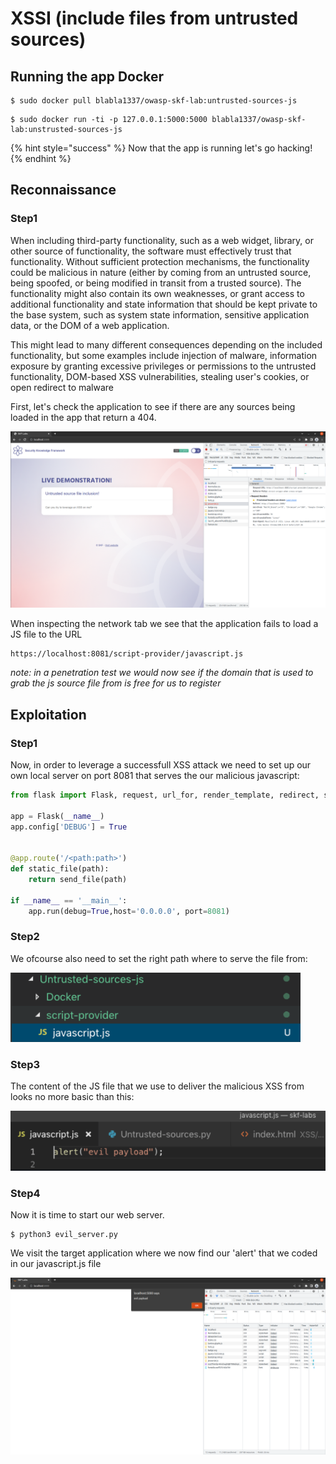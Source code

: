 # XSSI (include files from untrusted sources)

## Running the app Docker

```
$ sudo docker pull blabla1337/owasp-skf-lab:untrusted-sources-js
```

```
$ sudo docker run -ti -p 127.0.0.1:5000:5000 blabla1337/owasp-skf-lab:unstrusted-sources-js
```

{% hint style="success" %}
Now that the app is running let's go hacking!
{% endhint %}

## Reconnaissance

### Step1

When including third-party functionality, such as a web widget, library, or other source of functionality, the software must effectively trust that functionality. Without sufficient protection mechanisms, the functionality could be malicious in nature (either by coming from an untrusted source, being spoofed, or being modified in transit from a trusted source). The functionality might also contain its own weaknesses, or grant access to additional functionality and state information that should be kept private to the base system, such as system state information, sensitive application data, or the DOM of a web application.

This might lead to many different consequences depending on the included functionality, but some examples include injection of malware, information exposure by granting excessive privileges or permissions to the untrusted functionality, DOM-based XSS vulnerabilities, stealing user's cookies, or open redirect to malware

First, let's check the application to see if there are any sources being loaded in the app that return a 404.

![](../../.gitbook/assets/python/Untrusted-Sources-Js/1.png)

When inspecting the network tab we see that the application fails to load a JS file to the URL

```
https://localhost:8081/script-provider/javascript.js
```

_note: in a penetration test we would now see if the domain that is used to grab the js source file from is free for us to register_

## Exploitation

### Step1

Now, in order to leverage a successfull XSS attack we need to set up our own local server on port 8081 that serves the our malicious javascript:

```python
from flask import Flask, request, url_for, render_template, redirect, send_file

app = Flask(__name__)
app.config['DEBUG'] = True


@app.route('/<path:path>')
def static_file(path):
    return send_file(path)

if __name__ == '__main__':
    app.run(debug=True,host='0.0.0.0', port=8081)
```

### Step2

We ofcourse also need to set the right path where to serve the file from:

![](../../.gitbook/assets/python/Untrusted-Sources-Js/2.png)

### Step3

The content of the JS file that we use to deliver the malicious XSS from looks no more basic than this:

![](../../.gitbook/assets/python/Untrusted-Sources-Js/3.png)

### Step4

Now it is time to start our web server.

```
$ python3 evil_server.py
```

We visit the target application where we now find our 'alert' that we coded in our javascript.js file

![](../../.gitbook/assets/python/Untrusted-Sources-Js/4.png)

